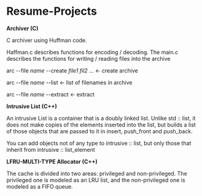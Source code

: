 # Resume-Projects

**Archiver (C)**

C archiver using Huffman code.

Haffman.c describes functions for encoding / decoding. The main.c describes the functions for writing / reading files into the archive

arc --file *name* --create *file1* *fil2* ... <- create archive

arc --file *name* --list <- list of filenames in archive

arc --file *name* --extract <- extract 

**Intrusive List (C++)**

An intrusive List is a container that is a doubly linked list. Unlike std :: list, it does not make copies of the elements inserted into the list, but builds a list of those objects that are passed to it in insert, push_front and push_back.

You can add objects not of any type to intrusive :: list, but only those that inherit from intrusive :: list_element <Tag>

**LFRU-MULTI-TYPE Allocator (C++)**

The cache is divided into two areas: privileged and non-privileged. The privileged one is modeled as an LRU list, and the non-privileged one is modeled as a FIFO queue.
